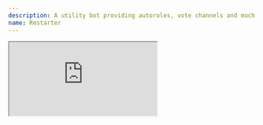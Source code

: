 ```yaml
---
description: A utility bot providing autoroles, vote channels and much more for your guild.
name: Restarter
---
```


<iframe src="https://botz.mattcowley.co.uk/restarter/post/loadtest" class="ls-iframe">
<!--
This data was imported from ls.terminal.ink
-->

